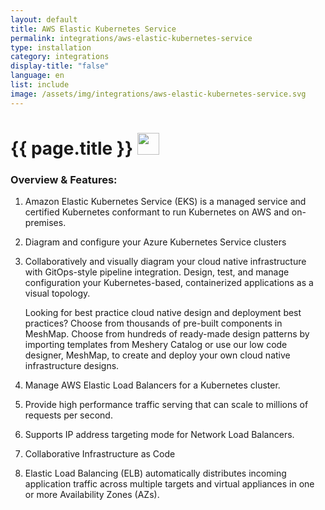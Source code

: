 ```yaml
---
layout: default
title: AWS Elastic Kubernetes Service
permalink: integrations/aws-elastic-kubernetes-service
type: installation
category: integrations
display-title: "false"
language: en
list: include
image: /assets/img/integrations/aws-elastic-kubernetes-service.svg
---
```


<h1>{{ page.title }} <img src="{{ page.image }}" style="width: 35px; height: 35px;" /></h1>


<!-- This needs replaced with the Category property, not the sub-category.
 #### Category: eks -->

### Overview & Features:
1. Amazon Elastic Kubernetes Service (EKS) is a managed service and certified Kubernetes conformant to run Kubernetes on AWS and on-premises.

2. Diagram and configure your Azure Kubernetes Service clusters

4. 
    Collaboratively and visually diagram your cloud native infrastructure with GitOps-style pipeline integration. Design, test, and manage configuration your Kubernetes-based, containerized applications as a visual topology.



    Looking for best practice cloud native design and deployment best practices? Choose from thousands of pre-built components in MeshMap. Choose from hundreds of ready-made design patterns by importing templates from Meshery Catalog or use our low code designer, MeshMap, to create and deploy your own cloud native infrastructure designs.



5. Manage AWS Elastic Load Balancers for a Kubernetes cluster.

6. Provide high performance traffic serving that can scale to millions of requests per second.

7. Supports IP address targeting mode for Network Load Balancers.

8. Collaborative Infrastructure as Code

9. Elastic Load Balancing (ELB) automatically distributes incoming application traffic across multiple targets and virtual appliances in one or more Availability Zones (AZs).

